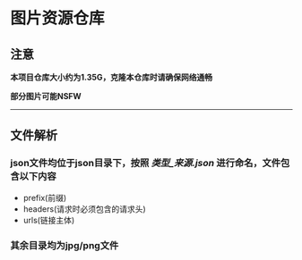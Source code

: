 # 图片资源仓库

## **注意**

**本项目仓库大小约为1.35G，克隆本仓库时请确保网络通畅**

**部分图片可能NSFW**

---

## 文件解析

### json文件均位于json目录下，按照 *类型_来源.json* 进行命名，文件包含以下内容

  - prefix(前缀)
  - headers(请求时必须包含的请求头)
  - urls(链接主体)

### 其余目录均为jpg/png文件